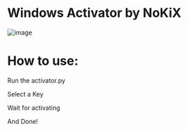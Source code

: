 # Windows Activator by NoKiX

![image](https://user-images.githubusercontent.com/112887401/189385684-9121fb05-923b-4136-bddc-f73a3df07552.png)

# How to use:
Run the activator.py

Select a Key

Wait for activating

And Done!
